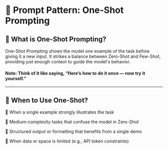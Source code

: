 # 🔁 Prompt Pattern: One-Shot Prompting

## 📖 What is One-Shot Prompting?

One-Shot Prompting shows the model *one* example of the task before giving it a new input. It strikes a balance between Zero-Shot and Few-Shot, providing just enough context to guide the model's behavior.

#### Note: Think of it like saying, “Here’s how to do it once — now try it yourself.”

---

## 🧠 When to Use One-Shot?

🧪 When a single example strongly illustrates the task

🧠 Medium-complexity tasks that confuse the model in Zero-Shot

📐 Structured output or formatting that benefits from a single demo

🧭 When data or space is limited (e.g., API token constraints)
